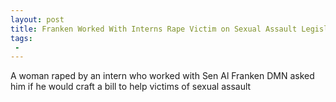 ```yaml
---
layout: post
title: Franken Worked With Interns Rape Victim on Sexual Assault Legislation
tags:
 -
---
```

A woman raped by an intern who worked with Sen Al Franken DMN asked him if he would craft a bill to help victims of sexual assault
